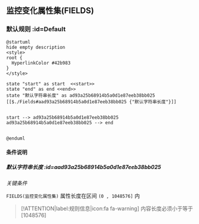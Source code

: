 ## 监控变化属性集(FIELDS) <!-- {docsify-ignore-all} -->

   

### 默认规则 :id=Default

```plantuml
@startuml
hide empty description
<style>
root {
  HyperlinkColor #42b983
}
</style>

state "start" as start  <<start>>
state "end" as end <<end>>
state "默认字符串长度" as ad93a25b68914b5a0d1e87eeb38bb025 [[$./Fields#aad93a25b68914b5a0d1e87eeb38bb025 {"默认字符串长度"}]]


start --> ad93a25b68914b5a0d1e87eeb38bb025 
ad93a25b68914b5a0d1e87eeb38bb025 --> end 


@enduml
```

#### 条件说明

##### 默认字符串长度 :id=aad93a25b68914b5a0d1e87eeb38bb025


*关键条件*


`FIELDS(监控变化属性集)` 属性长度在区间 `(0 , 1048576]` 内

> [!ATTENTION|label:规则信息|icon:fa fa-warning]
> 内容长度必须小于等于[1048576]







